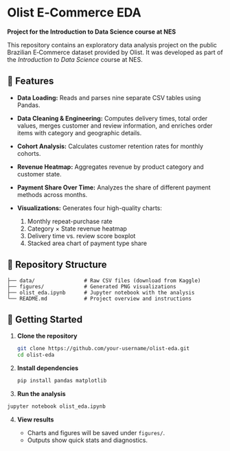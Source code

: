 # Olist E‑Commerce EDA

**Project for the Introduction to Data Science course at NES**

This repository contains an exploratory data analysis project on the public Brazilian E‑Commerce dataset provided by Olist. It was developed as part of the *Introduction to Data Science* course at NES.

## 🌟 Features

* **Data Loading:** Reads and parses nine separate CSV tables using Pandas.
* **Data Cleaning & Engineering:** Computes delivery times, total order values, merges customer and review information, and enriches order items with category and geographic details.
* **Cohort Analysis:** Calculates customer retention rates for monthly cohorts.
* **Revenue Heatmap:** Aggregates revenue by product category and customer state.
* **Payment Share Over Time:** Analyzes the share of different payment methods across months.
* **Visualizations:** Generates four high-quality charts:

  1. Monthly repeat-purchase rate
  2. Category × State revenue heatmap
  3. Delivery time vs. review score boxplot
  4. Stacked area chart of payment type share

## 📂 Repository Structure

```
├── data/                # Raw CSV files (download from Kaggle)
├── figures/             # Generated PNG visualizations
├── olist_eda.ipynb      # Jupyter notebook with the analysis
└── README.md            # Project overview and instructions
```

## 🚀 Getting Started

1. **Clone the repository**

   ```bash
   git clone https://github.com/your-username/olist-eda.git
   cd olist-eda
   ```

2. **Install dependencies**

   ```bash
   pip install pandas matplotlib
   ```

3. **Run the analysis**

```bash
jupyter notebook olist_eda.ipynb
```

4. **View results**

   * Charts and figures will be saved under `figures/`.
   * Outputs show quick stats and diagnostics.
